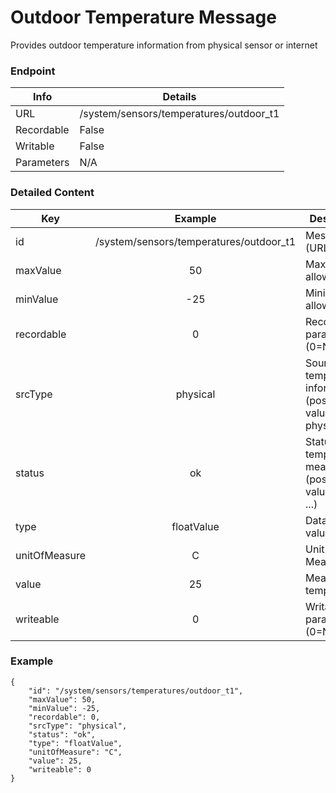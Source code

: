 # Outdoor Temperature Message

Provides outdoor temperature information from physical sensor or internet

### Endpoint

| Info  | Details |
| ------------- | ------------- |
| URL   | /system/sensors/temperatures/outdoor_t1   |
| Recordable   | False   |
| Writable   | False   |
| Parameters  | N/A |

### Detailed Content

|  Key  | Example | Description |
| ------------- | :------: | ------------------------------ |
|  id | /system/sensors/temperatures/outdoor_t1 | Message ID (URL) |
|  maxValue | 50 | Maximum allowed value |
|  minValue | -25 | Minimum allowed value |
|  recordable | 0 | Recordable parameter (0=No) |
|  srcType | physical | Source of the temperature information (possible values: physical, ...) |
|  status | ok | Status of the temperature measurement (possible values: ok, ...) |
|  type | floatValue | Data type of value |
|  unitOfMeasure | C | Unit of Measure |
|  value | 25 | Measured temperature |
|  writeable | 0 | Writable parameter (0=No) |



### Example
```
{
    "id": "/system/sensors/temperatures/outdoor_t1",
    "maxValue": 50,
    "minValue": -25,
    "recordable": 0,
    "srcType": "physical",
    "status": "ok",
    "type": "floatValue",
    "unitOfMeasure": "C",
    "value": 25,
    "writeable": 0
}
```

